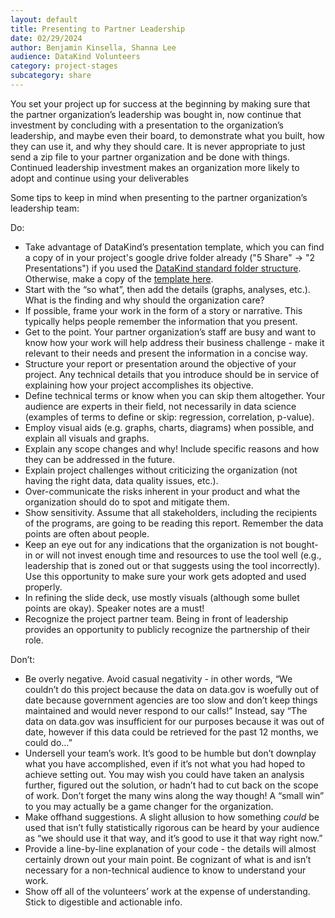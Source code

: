 ```yaml
---
layout: default
title: Presenting to Partner Leadership
date: 02/29/2024
author: Benjamin Kinsella, Shanna Lee
audience: DataKind Volunteers
category: project-stages
subcategory: share
---
```


You set your project up for success at the beginning by making sure that the partner organization’s leadership was bought in, now continue that investment by concluding with a presentation to the organization’s leadership, and maybe even their board, to demonstrate what you built, how they can use it, and why they should care. It is never appropriate to just send a zip file to your partner organization and be done with things. Continued leadership investment makes an organization more likely to adopt and continue using your deliverables


Some tips to keep in mind when presenting to the partner organization’s leadership team:


Do:


* Take advantage of DataKind’s presentation template, which you can find a copy of in your project's google drive folder already ("5 Share" → "2 Presentations") if you used the [DataKind standard folder structure](https://playbook.datakind.org/playbook/articles/20). Otherwise, make a copy of the [template here](https://drive.google.com/drive/folders/1x6gUmtj4tpHZr2nhHbnFQjkhmpoVheQ0).
* Start with the “so what”, then add the details (graphs, analyses, etc.). What is the finding and why should the organization care?
* If possible, frame your work in the form of a story or narrative. This typically helps people remember the information that you present.
* Get to the point. Your partner organization’s staff are busy and want to know how your work will help address their business challenge \- make it relevant to their needs and present the information in a concise way.
* Structure your report or presentation around the objective of your project. Any technical details that you introduce should be in service of explaining how your project accomplishes its objective.
* Define technical terms or know when you can skip them altogether. Your audience are experts in their field, not necessarily in data science (examples of terms to define or skip: regression, correlation, p\-value).
* Employ visual aids (e.g. graphs, charts, diagrams) when possible, and explain all visuals and graphs.
* Explain any scope changes and why! Include specific reasons and how they can be addressed in the future.
* Explain project challenges without criticizing the organization (not having the right data, data quality issues, etc.).
* Over\-communicate the risks inherent in your product and what the organization should do to spot and mitigate them.
* Show sensitivity. Assume that all stakeholders, including the recipients of the programs, are going to be reading this report. Remember the data points are often about people.
* Keep an eye out for any indications that the organization is not bought\-in or will not invest enough time and resources to use the tool well (e.g., leadership that is zoned out or that suggests using the tool incorrectly). Use this opportunity to make sure your work gets adopted and used properly.
* In refining the slide deck, use mostly visuals (although some bullet points are okay). Speaker notes are a must!
* Recognize the project partner team. Being in front of leadership provides an opportunity to publicly recognize the partnership of their role.


Don’t: 


* Be overly negative. Avoid casual negativity \- in other words, “We couldn’t do this project because the data on data.gov is woefully out of date because government agencies are too slow and don’t keep things maintained and would never respond to our calls!” Instead, say “The data on data.gov was insufficient for our purposes because it was out of date, however if this data could be retrieved for the past 12 months, we could do…”
* Undersell your team’s work. It’s good to be humble but don’t downplay what you have accomplished, even if it’s not what you had hoped to achieve setting out. You may wish you could have taken an analysis further, figured out the solution, or hadn’t had to cut back on the scope of work. Don’t forget the many wins along the way though! A “small win” to you may actually be a game changer for the organization.
* Make offhand suggestions. A slight allusion to how something *could* be used that isn’t fully statistically rigorous can be heard by your audience as “we should use it that way, and it’s good to use it that way right now.”
* Provide a line\-by\-line explanation of your code \- the details will almost certainly drown out your main point. Be cognizant of what is and isn’t necessary for a non\-technical audience to know to understand your work.
* Show off all of the volunteers’ work at the expense of understanding. Stick to digestible and actionable info.